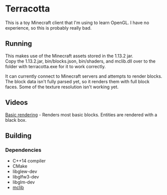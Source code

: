 # Terracotta
This is a toy Minecraft client that I'm using to learn OpenGL. I have no experience, so this is probably really bad.

## Running
This makes use of the Minecraft assets stored in the 1.13.2 jar.  
Copy the 1.13.2.jar, bin/blocks.json, bin/shaders, and mclib.dll over to the folder with terracotta.exe for it to work correctly.

It can currently connect to Minecraft servers and attempts to render blocks. The block data isn't fully parsed yet, so it renders them with full block faces. Some of the texture resolution isn't working yet.

## Videos
[Basic rendering](https://gfycat.com/WeepyIncredibleIrishwaterspaniel) - Renders most basic blocks. Entities are rendered with a black box.

## Building
### Dependencies
- C++14 compiler
- CMake
- libglew-dev
- libglfw3-dev
- libglm-dev
- [mclib](https://github.com/plushmonkey/mclib)
